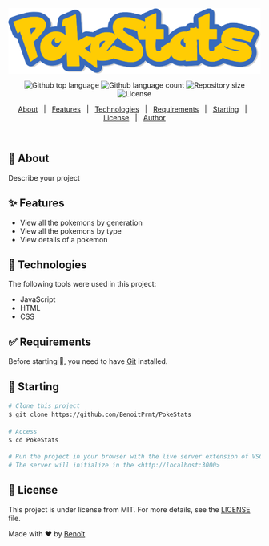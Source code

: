 <p align="center">
  <img align="center" src="assets/pokestats.png">
</P>

<p align="center">
  <img alt="Github top language" src="https://img.shields.io/github/languages/top/BenoitPrmt/PokeStats?color=56BEB8">

  <img alt="Github language count" src="https://img.shields.io/github/languages/count/BenoitPrmt/PokeStats?color=56BEB8">

  <img alt="Repository size" src="https://img.shields.io/github/repo-size/BenoitPrmt/PokeStats?color=56BEB8">

  <img alt="License" src="https://img.shields.io/github/license/BenoitPrmt/PokeStats?color=56BEB8">
</p>

<p align="center">
  <a href="#dart-about">About</a> &#xa0; | &#xa0; 
  <a href="#sparkles-features">Features</a> &#xa0; | &#xa0;
  <a href="#rocket-technologies">Technologies</a> &#xa0; | &#xa0;
  <a href="#white_check_mark-requirements">Requirements</a> &#xa0; | &#xa0;
  <a href="#checkered_flag-starting">Starting</a> &#xa0; | &#xa0;
  <a href="#memo-license">License</a> &#xa0; | &#xa0;
  <a href="https://github.com/BenoitPrmt" target="_blank">Author</a>
</p>

<br>

## :dart: About ##

Describe your project

## :sparkles: Features ##

- View all the pokemons by generation
- View all the pokemons by type
- View details of a pokemon

## :rocket: Technologies ##

The following tools were used in this project:
- JavaScript
- HTML
- CSS

## :white_check_mark: Requirements ##

Before starting :checkered_flag:, you need to have [Git](https://git-scm.com) installed.

## :checkered_flag: Starting ##

```bash
# Clone this project
$ git clone https://github.com/BenoitPrmt/PokeStats

# Access
$ cd PokeStats

# Run the project in your browser with the live server extension of VSCode
# The server will initialize in the <http://localhost:3000>
```

## :memo: License ##

This project is under license from MIT. For more details, see the [LICENSE](LICENSE.md) file.


Made with :heart: by <a href="https://github.com/BenoitPrmt" target="_blank">Benoît</a>
